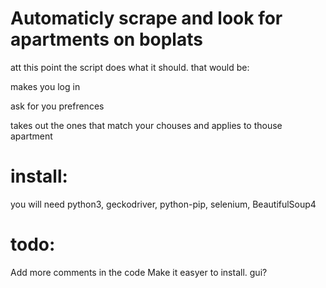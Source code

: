 # Automaticly scrape and look for apartments on boplats
att this point the script does what it should. that would be:

makes you log in

ask for you prefrences

takes out the ones that match your chouses and applies to thouse apartment
# install:
you will need python3, geckodriver, python-pip, selenium, BeautifulSoup4


# todo:

Add more comments in the code
Make it easyer to install.
gui?


